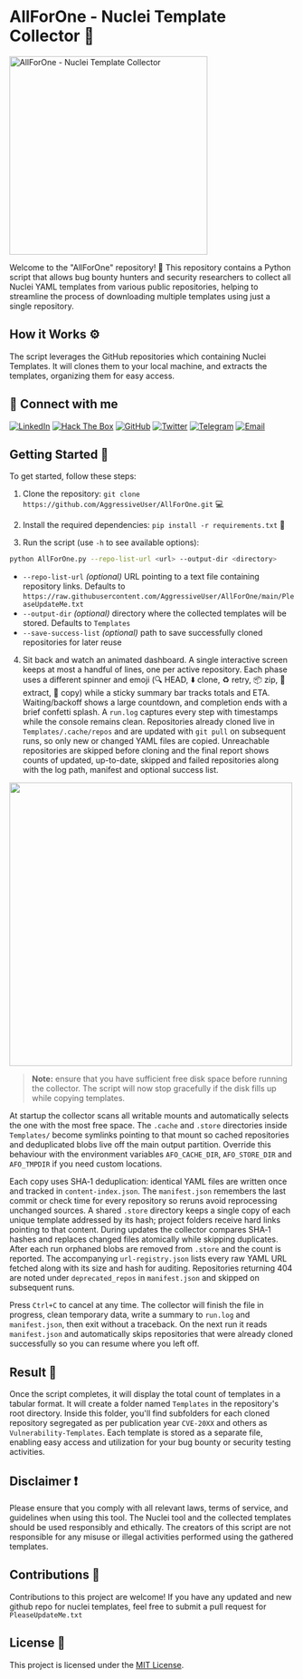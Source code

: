 # AllForOne - Nuclei Template Collector 👤
<img width=350px src="https://i.ibb.co/SKGmMyM/WEEEK-1.png" alt="AllForOne - Nuclei Template Collector">

Welcome to the "AllForOne" repository! :rocket: This repository contains a Python script that allows bug bounty hunters and security researchers to collect all Nuclei YAML templates from various public repositories, helping to streamline the process of downloading multiple templates using just a single repository.

## How it Works :gear:

The script leverages the GitHub repositories which containing Nuclei Templates. It will clones them to your local machine, and extracts the templates, organizing them for easy access.

## 👋 Connect with me

[![LinkedIn](https://img.shields.io/badge/-LinkedIn-blue?style=flat-square&logo=Linkedin&logoColor=white&link=https://www.linkedin.com/in/AggressiveUser/)](https://www.linkedin.com/in/AggressiveUser/) [![Hack The Box](https://img.shields.io/badge/-Hack%20The%20Box-green?style=flat-square&logo=hack-the-box&logoColor=white&link=https://app.hackthebox.com/profile/17569)](https://app.hackthebox.com/profile/17569) [![GitHub](https://img.shields.io/badge/-GitHub-black?style=flat-square&logo=github&link=https://github.com/AggressiveUser)](https://github.com/AggressiveUser) [![Twitter](https://img.shields.io/badge/-Twitter-blue?style=flat-square&logo=twitter&logoColor=white&link=https://twitter.com/AggressiveUserX)](https://twitter.com/AggressiveUserX) [![Telegram](https://img.shields.io/badge/-Telegram-blue?style=flat-square&logo=telegram&logoColor=white&link=https://t.me/AggressiveUser)](https://t.me/AggressiveUser) [![Email](https://img.shields.io/badge/-Email-red?style=flat-square&logo=Microsoft&logoColor=white&link=mailto:AggressiveUser@OutLook.com)](mailto:AggressiveUser@OutLook.com)

## Getting Started :rocket:

To get started, follow these steps:

1.  Clone the repository:
```git clone https://github.com/AggressiveUser/AllForOne.git```  :computer:

2.  Install the required dependencies:
```pip install -r requirements.txt```  :key:

3.  Run the script (use `-h` to see available options):

```bash
python AllForOne.py --repo-list-url <url> --output-dir <directory>
```

   - `--repo-list-url` *(optional)* URL pointing to a text file containing
     repository links. Defaults to
     `https://raw.githubusercontent.com/AggressiveUser/AllForOne/main/PleaseUpdateMe.txt`
   - `--output-dir` *(optional)* directory where the collected templates will be
     stored. Defaults to `Templates`
   - `--save-success-list` *(optional)* path to save successfully cloned
    repositories for later reuse

4.  Sit back and watch an animated dashboard. A single interactive screen keeps
    at most a handful of lines, one per active repository. Each phase uses a
    different spinner and emoji (🔍 HEAD, ⬇️ clone, ♻️ retry, 📦 zip, 📂 extract,
    📄 copy) while a sticky summary bar tracks totals and ETA. Waiting/backoff
    shows a large countdown, and completion ends with a brief confetti splash.
    A `run.log` captures every step with timestamps while the console remains
    clean. Repositories already cloned live in `Templates/.cache/repos` and are
    updated with `git pull` on subsequent runs, so only new or changed YAML
    files are copied. Unreachable repositories are skipped before cloning and
    the final report shows counts of updated, up-to-date, skipped and failed
    repositories along with the log path, manifest and optional success list.
<img src="https://i.ibb.co/hCh6vXB/image.png" width=500/>

> **Note:** ensure that you have sufficient free disk space before running the
> collector. The script will now stop gracefully if the disk fills up while
> copying templates.

At startup the collector scans all writable mounts and automatically selects
the one with the most free space. The `.cache` and `.store` directories inside
`Templates/` become symlinks pointing to that mount so cached repositories and
deduplicated blobs live off the main output partition. Override this behaviour
with the environment variables `AFO_CACHE_DIR`, `AFO_STORE_DIR` and
`AFO_TMPDIR` if you need custom locations.

Each copy uses SHA‑1 deduplication: identical YAML files are written once and
tracked in `content-index.json`. The `manifest.json` remembers the last commit
or check time for every repository so reruns avoid reprocessing unchanged
sources. A shared `.store` directory keeps a single copy of each unique
template addressed by its hash; project folders receive hard links pointing to
that content. During updates the collector compares SHA‑1 hashes and replaces
changed files atomically while skipping duplicates. After each run orphaned
blobs are removed from `.store` and the count is reported. The accompanying
`url-registry.json` lists every raw YAML URL fetched along with its size and
hash for auditing. Repositories returning 404 are noted under
`deprecated_repos` in `manifest.json` and skipped on subsequent runs.

Press `Ctrl+C` to cancel at any time. The collector will finish the file in
progress, clean temporary data, write a summary to `run.log` and
`manifest.json`, then exit without a traceback. On the next run it reads
`manifest.json` and automatically skips repositories that were already cloned
successfully so you can resume where you left off.

## Result :file_folder:

Once the script completes, it will display the total count of templates in a tabular format. It will create a folder named `Templates`  in the repository's root directory. Inside this folder, you'll find subfolders for each cloned repository segregated as per publication year `CVE-20XX` and others as `Vulnerability-Templates`. Each template is stored as a separate file, enabling easy access and utilization for your bug bounty or security testing activities.

## Disclaimer :exclamation:

Please ensure that you comply with all relevant laws, terms of service, and guidelines when using this tool. The Nuclei tool and the collected templates should be used responsibly and ethically. The creators of this script are not responsible for any misuse or illegal activities performed using the gathered templates.

## Contributions :raising_hand:

Contributions to this project are welcome! If you have any updated and new github repo for nuclei templates, feel free to submit a pull request for `PleaseUpdateMe.txt`

## License :page_facing_up:

This project is licensed under the [MIT License](https://github.com/AggressiveUser/AllForOne/blob/main/LICENSE).
